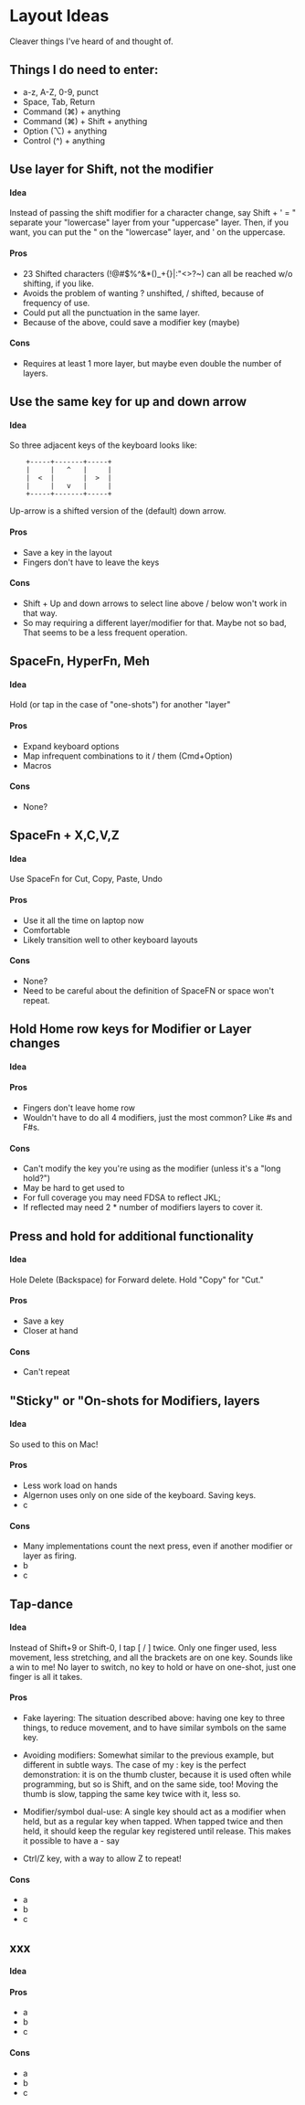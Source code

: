 # Layout Ideas

Cleaver things I've heard of and thought of.

## Things I do need to enter:
* a-z, A-Z, 0-9, punct
* Space, Tab, Return
* Command (⌘) + anything
* Command (⌘) + Shift + anything
* Option  (⌥) + anything
* Control (^) + anything


## Use layer for Shift, not the modifier
#### Idea
Instead of passing the shift modifier for a character change, say Shift + ' = "
separate your "lowercase" layer from your "uppercase" layer. Then, if you want,
you can put the " on the "lowercase" layer, and ' on the uppercase.

#### Pros
* 23 Shifted characters (!@#$%^&*()_+{}|:"<>?~) can all be reached w/o shifting, if you like.
* Avoids the problem of wanting ? unshifted, / shifted, because of frequency of use.
* Could put all the punctuation in the same layer.
* Because of the above, could save a modifier key (maybe)

#### Cons
* Requires at least 1 more layer, but maybe even double the number of layers.


## Use the same key for up and down arrow
#### Idea
So three adjacent keys of the keyboard looks like:
```
    +-----+-------+-----+
    |     |   ^   |     |
    |  <  |       |  >  |
    |     |   v   |     |
    +-----+-------+-----+
```

Up-arrow is a shifted version of the (default) down arrow.

#### Pros
* Save a key in the layout
* Fingers don't have to leave the keys

#### Cons
* Shift + Up and down arrows to select line above / below won't work in that way.
* So may requiring a different layer/modifier for that. Maybe not so bad, That
seems to be a less frequent operation.




## SpaceFn, HyperFn, Meh
#### Idea
Hold (or tap in the case of "one-shots") for another "layer"

#### Pros
* Expand keyboard options
* Map infrequent combinations to it / them (Cmd+Option)
* Macros

#### Cons
* None?

## SpaceFn + X,C,V,Z
#### Idea
Use SpaceFn for Cut, Copy, Paste, Undo

#### Pros
* Use it all the time on laptop now
* Comfortable
* Likely transition well to other keyboard layouts

#### Cons
* None?
* Need to be careful about the definition of SpaceFN or space won't repeat.

## Hold Home row keys for Modifier or Layer changes
#### Idea


#### Pros
* Fingers don't leave home row
* Wouldn't have to do all 4 modifiers, just the most common? Like #s and F#s.

#### Cons
* Can't modify the key you're using as the modifier (unless it's a "long hold?")
* May be hard to get used to
* For full coverage you may need FDSA to reflect JKL;
* If reflected may need 2 * number of modifiers layers to cover it.

## Press and hold for additional functionality
#### Idea
Hole Delete (Backspace) for Forward delete. Hold "Copy" for "Cut."

#### Pros
* Save a key
* Closer at hand

#### Cons
* Can't repeat

## "Sticky" or "On-shots for Modifiers, layers
#### Idea
So used to this on Mac!

#### Pros
* Less work load on hands
* Algernon uses only on one side of the keyboard. Saving keys.
* c

#### Cons
* Many implementations count the next press, even if another modifier or layer as firing.
* b
* c

## Tap-dance
#### Idea
Instead of Shift+9 or Shift-0, I tap [ / ] twice. Only one finger used, less
movement, less stretching, and all the brackets are on one key. Sounds like a
win to me! No layer to switch, no key to hold or have on one-shot, just one
finger is all it takes.

#### Pros
* Fake layering: The situation described above: having one key to three things,
to reduce movement, and to have similar symbols on the same key.

* Avoiding modifiers: Somewhat similar to the previous example, but different in
subtle ways. The case of my : key is the perfect demonstration: it is on the
thumb cluster, because it is used often while programming, but so is Shift, and
on the same side, too! Moving the thumb is slow, tapping the same key twice with
it, less so.

* Modifier/symbol dual-use: A single key should act as a modifier when held, but
as a regular key when tapped. When tapped twice and then held, it should keep
the regular key registered until release. This makes it possible to have a - say
- Ctrl/Z key, with a way to allow Z to repeat!


#### Cons
* a
* b
* c

## xxx
#### Idea

#### Pros
* a
* b
* c

#### Cons
* a
* b
* c



